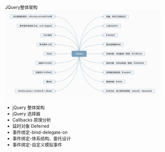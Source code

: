 
 JQuery整体架构
 ![jQuery架构图](https://github.com/zero7room/jQuery_notes/blob/master/img/jQuery.jpg)


- jQuery 整体架构
- jQuery 选择器
- Callbacks 原理分析
- 延时对象 Deferred
- 事件绑定-bind-delegate-on
- 事件绑定-体系结构、委托设计
- 事件绑定-自定义模拟事件
